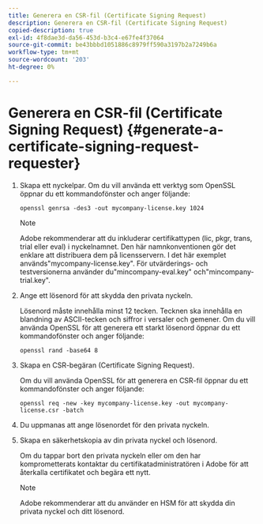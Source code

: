 ```yaml
---
title: Generera en CSR-fil (Certificate Signing Request)
description: Generera en CSR-fil (Certificate Signing Request)
copied-description: true
exl-id: 4f8dae3d-da56-453d-b3c4-e67fe4f37064
source-git-commit: be43bbbd1051886c8979ff590a3197b2a7249b6a
workflow-type: tm+mt
source-wordcount: '203'
ht-degree: 0%

---
```


# Generera en CSR-fil (Certificate Signing Request) {#generate-a-certificate-signing-request-requester}

1. Skapa ett nyckelpar. Om du vill använda ett verktyg som OpenSSL öppnar du ett kommandofönster och anger följande:

   ```
   openssl genrsa -des3 -out mycompany-license.key 1024
   ```

   >[!NOTE]
   >
   >Adobe rekommenderar att du inkluderar certifikattypen (lic, pkgr, trans, trial eller eval) i nyckelnamnet. Den här namnkonventionen gör det enklare att distribuera dem på licensservern. I det här exemplet används&quot;mycompany-license.key&quot;. För utvärderings- och testversionerna använder du&quot;mincompany-eval.key&quot; och&quot;mincompany-trial.key&quot;.

1. Ange ett lösenord för att skydda den privata nyckeln.

   Lösenord måste innehålla minst 12 tecken. Tecknen ska innehålla en blandning av ASCII-tecken och siffror i versaler och gemener. Om du vill använda OpenSSL för att generera ett starkt lösenord öppnar du ett kommandofönster och anger följande:

   ```
   openssl rand -base64 8
   ```

1. Skapa en CSR-begäran (Certificate Signing Request).

   Om du vill använda OpenSSL för att generera en CSR-fil öppnar du ett kommandofönster och anger följande:

   ```
   openssl req -new -key mycompany-license.key -out mycompany-license.csr -batch 
   ```

1. Du uppmanas att ange lösenordet för den privata nyckeln.
1. Skapa en säkerhetskopia av din privata nyckel och lösenord.

   Om du tappar bort den privata nyckeln eller om den har komprometterats kontaktar du certifikatadministratören i Adobe för att återkalla certifikatet och begära ett nytt.

   >[!NOTE]
   >
   >Adobe rekommenderar att du använder en HSM för att skydda din privata nyckel och ditt lösenord.
